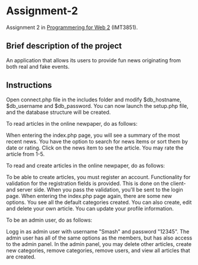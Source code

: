 # Assignment-2

Assignment 2 in [Programmering for Web 2](https://www.ntnu.no/studier/emner/IMT3851#tab=omEmnet) (IMT3851).

## Brief description of the project
An application that allows its users to provide fun news originating from both real and fake events.

## Instructions

Open connect.php file in the includes folder and modify $db_hostname, $db_username and 
$db_password. You can now launch the setup.php file, and the database structure 
will be created.

To read articles in the online newpaper, do as follows:

When entering the index.php page, you will see a summary of the most recent news. 
You have the option to search for news items or sort them by date or rating. 
Click on the news item to see the article. You may rate the article from 1-5.

To read and create articles in the online newpaper, do as follows:

To be able to create articles, you must register an account. 
Functionality for validation for the registration fields is provided. 
This is done on the client- and server side. When you pass the validation, 
you'll be sent to the login page. When entering the index.php page again, 
there are some new options. You see all the default categories created. 
You can also create, edit and delete your own article. 
You can update your profile information.

To be an admin user, do as follows:

Logg in as admin user with username "Smash" and password "12345". 
The admin user has all of the same options as the members, 
but has also access to the admin panel. In the admin panel, 
you may delete other articles, create new categories, remove categories, remove users, 
and view all articles that are created.
